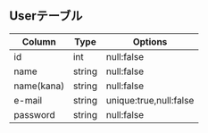 ## Userテーブル
|Column|Type|Options|
|------|----|-------|
|id|int|null:false|
|name|string|null:false|
|name(kana)|string|null:false|
|e-mail|string|unique:true,null:false|
|password|string|null:false|
